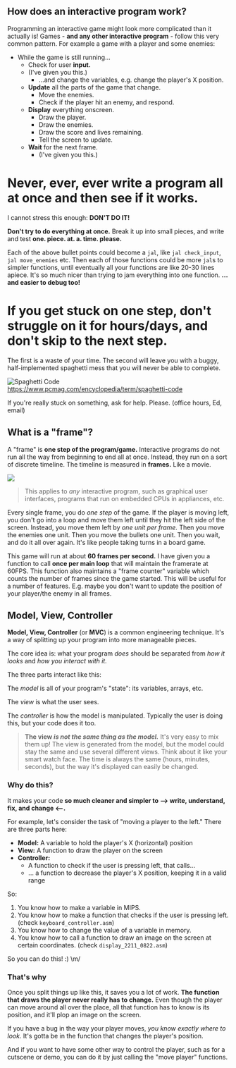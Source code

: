 ## How does an interactive program work?

Programming an interactive game might look more complicated than it actually is!
Games - **and any other interactive program** - follow this very common pattern. For example a game with a player and some enemies:

* While the game is still running...
	- Check for user **input.**
  	- (I've given you this.)
		- ...and change the variables, e.g. change the player's X position.
	- **Update** all the parts of the game that change.
		- Move the enemies.
		- Check if the player hit an enemy, and respond.
	- **Display** everything onscreen.
		- Draw the player.
		- Draw the enemies.
		- Draw the score and lives remaining.
		- Tell the screen to update.
	- **Wait** for the next frame.
		- (I've given you this.)

# Never, ever, ever write a program all at once and then see if it works.

I cannot stress this enough: **DON'T DO IT!**

**Don't try to do everything at once.** Break it up into small pieces, and write and test **one. piece. at. a. time. please.**

Each of the above bullet points could become a `jal`, like `jal check_input`, `jal move_enemies` etc. Then each of those functions could be more `jal`s to simpler functions, until eventually all your functions are like 20-30 lines apiece. It's so much nicer than trying to jam everything into one function. **... and easier to debug too!**

# If you get stuck on one step, don't struggle on it for hours/days, and don't skip to the next step.

The first is a waste of your time. The second will leave you with a buggy, half-implemented spaghetti mess that you will never be able to complete.

![Spaghetti Code](https://i.pcmag.com/imagery/encyclopedia-terms/spaghetti-code-spageti.fit_lim.size_1024x.gif)<br>https://www.pcmag.com/encyclopedia/term/spaghetti-code

If you're really stuck on something, ask for help. Please. (office hours, Ed, email)

## What is a "frame"?

A "frame" is **one step of the program/game.** Interactive programs do not run all the way from beginning to end all at once. Instead, they run on a sort of discrete timeline. The timeline is measured in **frames.** Like a movie.

![](images/frame.png)

> This applies to *any* interactive program, such as graphical user interfaces, programs that run on embedded CPUs in appliances, etc.

Every single frame, you do *one step* of the game. If the player is moving left, you don't go into a loop and move them left until they hit the left side of the screen. Instead, you move them left by *one unit per frame.* Then you move the enemies one unit. Then you move the bullets one unit. Then you wait, and do it all over again. It's like people taking turns in a board game.

This game will run at about **60 frames per second.** I have given you a function to call **once per main loop** that will maintain the framerate at 60FPS. This function also maintains a "frame counter" variable which counts the number of frames since the game started. This will be useful for a number of features. E.g. maybe you don't want to update the position of your player/the enemy in all frames.

## Model, View, Controller

**Model, View, Controller** (or **MVC**) is a common engineering technique. It's a way of splitting up your program into more manageable pieces.

The core idea is: what your program *does* should be separated from *how it looks* and *how you interact with it.*

The three parts interact like this:

The *model* is all of your program's "state": its variables, arrays, etc.

The *view* is what the user sees.

The *controller* is how the model is manipulated. Typically the user is doing this, but your code does it too.

> **The view *is not the same thing as the model.*** It's very easy to mix them up! The view is generated from the model, but the model could stay the same and use several different views. Think about it like your smart watch face. The time is always the same (hours, minutes, seconds), but the way it's displayed can easily be changed.

### Why do this?

It makes your code **so much cleaner and simpler to --> write, understand, fix, and change <--.**

For example, let's consider the task of "moving a player to the left." There are three parts here:

- **Model:** A variable to hold the player's X (horizontal) position
- **View:** A function to draw the player on the screen
- **Controller:**
	- A function to check if the user is pressing left, that calls...
	- ... a function to decrease the player's X position, keeping it in a valid range

So:
1. You know how to make a variable in MIPS.
2. You know how to make a function that checks if the user is pressing left. (check `keyboard_controller.asm`)
3. You know how to change the value of a variable in memory.
4. You know how to call a function to draw an image on the screen at certain coordinates. (check `display_2211_0822.asm`)

So you can do this! :) \m/


### That's why

Once you split things up like this, it saves you a lot of work. **The function that draws the player never really has to change.** Even though the player can move around all over the place, all that function has to know is its position, and it'll plop an image on the screen.

If you have a bug in the way your player moves, *you know exactly where to look.* It's gotta be in the function that changes the player's position.

And if you want to have some other way to control the player, such as for a cutscene or demo, you can do it by just calling the "move player" functions.
